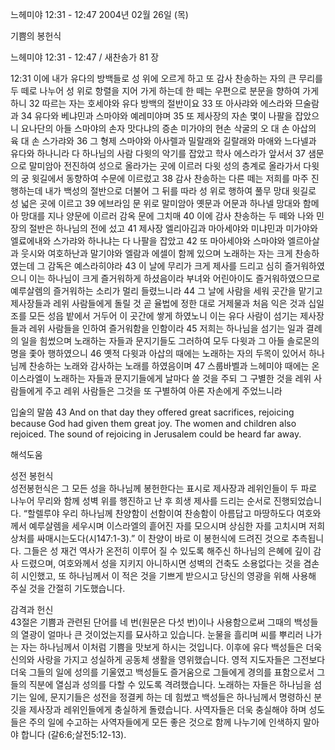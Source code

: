 느헤미야 12:31 - 12:47 
2004년 02월 26일 (목)

기쁨의 봉헌식



느헤미야 12:31 - 12:47 / 새찬송가 81 장


12:31 이에 내가 유다의 방백들로 성 위에 오르게 하고 또 감사 찬송하는 자의 큰 무리를 두 떼로 나누어 성 위로 항렬을 지어 가게 하는데 한 떼는 우편으로 분문을 향하여 가게 하니 32 따르는 자는 호세야와 유다 방백의 절반이요 33 또 아사랴와 에스라와 므술람과 34 유다와 베냐민과 스마야와 예레미야며 35  또 제사장의 자손 몇이 나팔을 잡았으니 요나단의 아들 스마야의 손자 맛다냐의 증손 미가야의 현손 삭굴의 오 대 손 아삽의 육 대 손 스가랴와 36  그 형제 스마야와 아사렐과 밀랄래와 길랄래와 마애와 느다넬과 유다와 하나니라 다 하나님의 사람 다윗의 악기를 잡았고 학사 에스라가 앞서서 37 샘문으로 말미암아 전진하여 성으로 올라가는 곳에 이르러 다윗 성의 층계로 올라가서 다윗의 궁 윗길에서 동향하여 수문에 이르렀고 38 감사 찬송하는 다른 떼는 저희를 마주 진행하는데 내가 백성의 절반으로 더불어 그 뒤를 따라 성 위로 행하여 풀무 망대 윗길로 성 넓은 곳에 이르고 39 에브라임 문 위로 말미암아 옛문과 어문과 하나넬 망대와 함메아 망대를 지나 양문에 이르러 감옥 문에 그치매 40 이에 감사 찬송하는 두 떼와 나와 민장의 절반은 하나님의 전에 섰고 41 제사장 엘리아김과 마아세야와 미냐민과 미가야와 엘료에내와 스가랴와 하나냐는 다 나팔을 잡았고 42 또 마아세야와 스마야와 엘르아살과 웃시와 여호하난과 말기야와 엘람과 에셀이 함께 있으며 노래하는 자는 크게 찬송하였는데 그 감독은 예스라히야라 43 이 날에 무리가 크게 제사를 드리고 심히 즐거워하였으니 이는 하나님이 크게 즐거워하게 하셨음이라 부녀와 어린아이도 즐거워하였으므로 예루살렘의 즐거워하는 소리가 멀리 들렸느니라 44 그 날에 사람을 세워 곳간을 맡기고 제사장들과 레위 사람들에게 돌릴 것 곧 율법에 정한 대로 거제물과 처음 익은 것과 십일조를 모든 성읍 밭에서 거두어 이 곳간에 쌓게 하였노니 이는 유다 사람이 섬기는 제사장들과 레위 사람들을 인하여 즐거워함을 인함이라 45 저희는 하나님을 섬기는 일과 결례의 일을 힘썼으며 노래하는 자들과 문지기들도 그러하여 모두 다윗과 그 아들 솔로몬의 명을 좇아 행하였으니 46 옛적 다윗과 아삽의 때에는 노래하는 자의 두목이 있어서 하나님께 찬송하는 노래와 감사하는 노래를 하였음이며 47 스룹바벨과 느헤미야 때에는 온 이스라엘이 노래하는 자들과 문지기들에게 날마다 쓸 것을 주되 그 구별한 것을 레위 사람들에게 주고 레위 사람들은 그것을 또 구별하여 아론 자손에게 주었느니라 

입술의 말씀 
43 And on that day they offered great sacrifices, rejoicing because God had given them great joy. The women and children also rejoiced. The sound of rejoicing in Jerusalem could be heard far away.

해석도움





성전 봉헌식  
성전봉헌식은 그 모든 성을 하나님께 봉헌한다는 표시로 제사장과 레위인들이 두 파로 나누어 무리와 함께 성벽 위를 행진하고 난 후 희생 제사를 드리는 순서로 진행되었습니다. “할렐루야 우리 하나님께 찬양함이 선함이여 찬송함이 아름답고 마땅하도다 여호와께서 예루살렘을 세우시며 이스라엘의 흩어진 자를 모으시며 상심한 자를 고치시며 저희 상처를 싸매시는도다(시147:1-3).” 이 찬양이 바로 이 봉헌식에 드려진 것으로 추측됩니다. 그들은 성 재건 역사가 온전히 이루어 질 수 있도록 해주신 하나님의 은혜에 깊이 감사 드렸으며, 여호와께서 성을 지키지 아니하시면 성벽의 건축도 소용없다는 것을 겸손히 시인했고, 또 하나님께서 이 적은 것을 기쁘게 받으시고 당신의 영광을 위해 사용해 주실 것을 간절히 기도했습니다. 

감격과 헌신  
43절은 기쁨과 관련된 단어를 네 번(원문은 다섯 번)이나 사용함으로써 그때의 백성들의 열광이 얼마나 큰 것이었는지를 묘사하고 있습니다. 눈물을 흘리며 씨를 뿌리러 나가는 자는 하나님께서 이처럼 기쁨을 맛보게 하시는 것입니다. 이후에 유다 백성들은 더욱 신의와 사랑을 가지고 성실하게 공동체 생활을 영위했습니다. 영적 지도자들은 그전보다 더욱 그들의 일에 성의를 기울였고 백성들도 즐거움으로 그들에게 경의를 표함으로서 그들의 직분에 열심과 성의를 다할 수 있도록 격려했습니다. 노래하는 자들은 하나님을 섬기는 일에, 문지기들은 성전을 정결케 하는 데 힘썼고  백성들은 하나님께서 명령하신 분깃을 제사장과 레위인들에게 충실하게 돌렸습니다. 사역자들은 더욱 충실해야 하며 성도들은 주의 일에 수고하는 사역자들에게 모든 좋은 것으로 함께 나누기에 인색하지 말아야 합니다 (갈6:6;살전5:12-13).